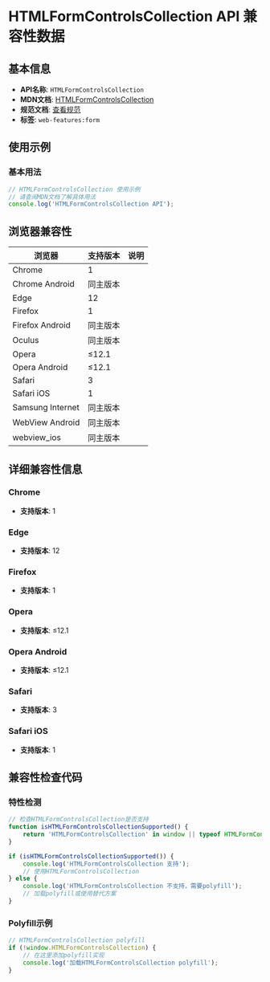 # HTMLFormControlsCollection API 兼容性数据

## 基本信息

- **API名称**: `HTMLFormControlsCollection`
- **MDN文档**: [HTMLFormControlsCollection](https://developer.mozilla.org/docs/Web/API/HTMLFormControlsCollection)
- **规范文档**: [查看规范](https://html.spec.whatwg.org/multipage/common-dom-interfaces.html#htmlformcontrolscollection)
- **标签**: `web-features:form`

## 使用示例

### 基本用法

```javascript
// HTMLFormControlsCollection 使用示例
// 请查阅MDN文档了解具体用法
console.log('HTMLFormControlsCollection API');
```

## 浏览器兼容性

| 浏览器 | 支持版本 | 说明 |
|--------|----------|------|
| Chrome | 1 |  |
| Chrome Android | 同主版本 |  |
| Edge | 12 |  |
| Firefox | 1 |  |
| Firefox Android | 同主版本 |  |
| Oculus | 同主版本 |  |
| Opera | ≤12.1 |  |
| Opera Android | ≤12.1 |  |
| Safari | 3 |  |
| Safari iOS | 1 |  |
| Samsung Internet | 同主版本 |  |
| WebView Android | 同主版本 |  |
| webview_ios | 同主版本 |  |

## 详细兼容性信息

### Chrome

- **支持版本**: 1

### Edge

- **支持版本**: 12

### Firefox

- **支持版本**: 1

### Opera

- **支持版本**: ≤12.1

### Opera Android

- **支持版本**: ≤12.1

### Safari

- **支持版本**: 3

### Safari iOS

- **支持版本**: 1

## 兼容性检查代码

### 特性检测

```javascript
// 检查HTMLFormControlsCollection是否支持
function isHTMLFormControlsCollectionSupported() {
    return 'HTMLFormControlsCollection' in window || typeof HTMLFormControlsCollection !== 'undefined';
}

if (isHTMLFormControlsCollectionSupported()) {
    console.log('HTMLFormControlsCollection 支持');
    // 使用HTMLFormControlsCollection
} else {
    console.log('HTMLFormControlsCollection 不支持，需要polyfill');
    // 加载polyfill或使用替代方案
}
```

### Polyfill示例

```javascript
// HTMLFormControlsCollection polyfill
if (!window.HTMLFormControlsCollection) {
    // 在这里添加polyfill实现
    console.log('加载HTMLFormControlsCollection polyfill');
}
```

